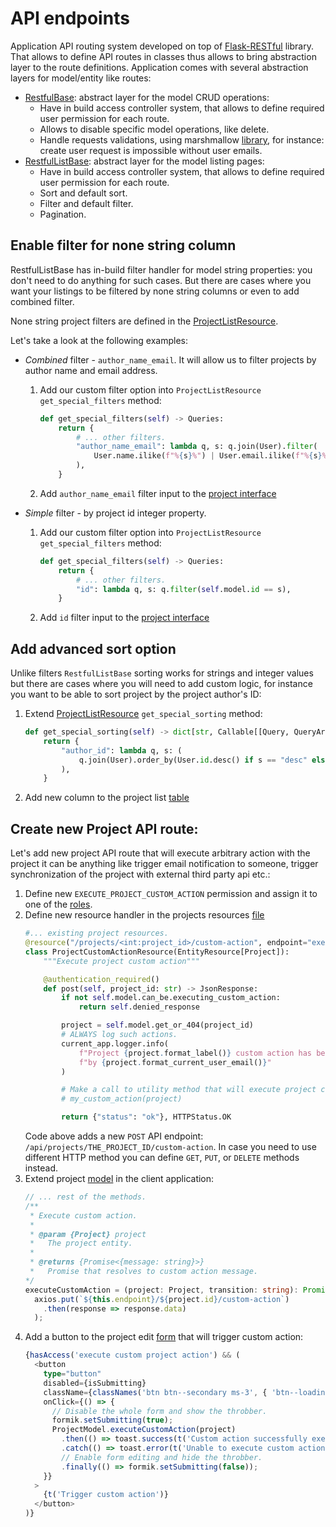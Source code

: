 # API endpoints

Application API routing system developed on top of [Flask-RESTful](https://flask-restful.readthedocs.io/en/latest/) library. That allows to define API routes in classes thus allows to bring abstraction layer to the route definitions. Application comes with several abstraction layers for model/entity like routes:

- [RestfulBase](/app/server/src/api/restful/restful_base.py): abstract layer for the model CRUD operations:
  - Have in build access controller system, that allows to define required user permission for each route.
  - Allows to disable specific model operations, like delete.
  - Handle requests validations, using marshmallow [library](https://marshmallow.readthedocs.io/en/stable/), for instance: create user request is impossible without user emails.
- [RestfulListBase](/app/server/src/api/restful/restful_list_base.py): abstract layer for the model listing pages:
  - Have in build access controller system, that allows to define required user permission for each route.
  - Sort and default sort.
  - Filter and default filter.
  - Pagination.

## Enable filter for none string column

RestfulListBase has in-build filter handler for model string properties: you don't need to do anything for such cases. But there are cases where you want your listings to be filtered by none string columns or even to add combined filter.

None string project filters are defined in the [ProjectListResource](/app/server/src/api/restful/projects.py).

Let's take a look at the following examples:

- *Combined* filter - `author_name_email`. It will allow us to filter projects by author name and
email address.
   1. Add our custom filter option into `ProjectListResource` `get_special_filters` method:
       ```python
       def get_special_filters(self) -> Queries:
           return {
               # ... other filters.
               "author_name_email": lambda q, s: q.join(User).filter(
                   User.name.ilike(f"%{s}%") | User.email.ilike(f"%{s}%")
               ),
           }
       ```
   2. Add `author_name_email` filter input to the [project interface](../interface#project-filter-form---add-new-filters)

- *Simple* filter - by project id integer property.
    1. Add our custom filter option into `ProjectListResource` `get_special_filters` method:
        ```python
        def get_special_filters(self) -> Queries:
            return {
                # ... other filters.
                "id": lambda q, s: q.filter(self.model.id == s),
            }
        ```
     2. Add `id` filter input to the [project interface](../interface#project-filter-form---add-new-filters)

## Add advanced sort option

Unlike filters `RestfulListBase` sorting works for strings and integer values but there are cases where you will need to add custom logic, for instance you want to be able to sort project by the project author's ID:

1. Extend [ProjectListResource](/app/server/src/api/restful/projects.py) `get_special_sorting` method:
    ```python
    def get_special_sorting(self) -> dict[str, Callable[[Query, QueryArgs], Query]]:
        return {
            "author_id": lambda q, s: (
                q.join(User).order_by(User.id.desc() if s == "desc" else User.id.asc())
            ),
        }
    ```
2. Add new column to the project list [table](../interface#project-list---add-new-columns)

## Create new Project API route:

Let's add new project API route that will execute arbitrary action with the project it can be anything
like trigger email notification to someone, trigger synchronization of the project with external third party api etc.:

1. Define new `EXECUTE_PROJECT_CUSTOM_ACTION` permission and assign it to one of the [roles](../../roles_permissions#create-new-permission).
2. Define new resource handler in the projects resources [file](/app/server/src/api/restful/projects.py)
    ```python
    #... existing project resources.
    @resource("/projects/<int:project_id>/custom-action", endpoint="execute_project_custom_action")
    class ProjectCustomActionResource(EntityResource[Project]):
        """Execute project custom action"""

        @authentication_required()
        def post(self, project_id: str) -> JsonResponse:
            if not self.model.can_be.executing_custom_action:
                return self.denied_response

            project = self.model.get_or_404(project_id)
            # ALWAYS log such actions.
            current_app.logger.info(
                f"Project {project.format_label()} custom action has been triggered "
                f"by {project.format_current_user_email()}"
            )

            # Make a call to utility method that will execute project custom action
            # my_custom_action(project)

            return {"status": "ok"}, HTTPStatus.OK
    ```
    Code above adds a new `POST` API endpoint: `/api/projects/THE_PROJECT_ID/custom-action`. In case you need to use different HTTP method you can define `GET`, `PUT`, or `DELETE` methods instead.
3. Extend project [model](/app/client/src/models/Project/ProjectModel.ts) in the client application:
    ```typescript
    // ... rest of the methods.
    /**
     * Execute custom action.
     *
     * @param {Project} project
     *   The project entity.
     *
     * @returns {Promise<{message: string}>}
     *   Promise that resolves to custom action message.
    */
    executeCustomAction = (project: Project, transition: string): Promise<{message: string}> => (
      axios.put(`${this.endpoint}/${project.id}/custom-action`)
        .then(response => response.data)
      );
    ```
4. Add a button to the project edit [form](/app/client/src/models/Project/pages/components/ProjectUpsertForm.tsx) that will trigger custom action:
    ```typescript jsx
    {hasAccess('execute custom project action') && (
      <button
        type="button"
        disabled={isSubmitting}
        className={classNames('btn btn--secondary ms-3', { 'btn--loading': isSubmitting })}
        onClick={() => {
          // Disable the whole form and show the throbber.
          formik.setSubmitting(true);
          ProjectModel.executeCustomAction(project)
            .then(() => toast.success(t('Custom action successfully executed')))
            .catch(() => toast.error(t('Unable to execute custom action.')))
            // Enable form editing and hide the throbber.
            .finally(() => formik.setSubmitting(false));
        }}
      >
        {t('Trigger custom action')}
      </button>
    )}
    ```
